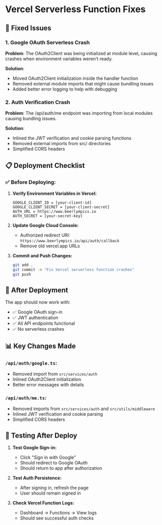 # Vercel Serverless Function Fixes

## 🔧 Fixed Issues

### 1. **Google OAuth Serverless Crash**
**Problem**: The OAuth2Client was being initialized at module level, causing crashes when environment variables weren't ready.

**Solution**: 
- Moved OAuth2Client initialization inside the handler function
- Removed external module imports that might cause bundling issues
- Added better error logging to help with debugging

### 2. **Auth Verification Crash**
**Problem**: The /api/auth/me endpoint was importing from local modules causing bundling issues.

**Solution**:
- Inlined the JWT verification and cookie parsing functions
- Removed external imports from src/ directories
- Simplified CORS headers

## 📋 Deployment Checklist

### ✅ **Before Deploying:**

1. **Verify Environment Variables in Vercel:**
   ```
   GOOGLE_CLIENT_ID = [your-client-id]
   GOOGLE_CLIENT_SECRET = [your-client-secret]
   AUTH_URL = https://www.beerlympics.io
   AUTH_SECRET = [your-secret-key]
   ```

2. **Update Google Cloud Console:**
   - Authorized redirect URI: `https://www.beerlympics.io/api/auth/callback`
   - Remove old vercel.app URLs

3. **Commit and Push Changes:**
   ```bash
   git add .
   git commit -m "Fix Vercel serverless function crashes"
   git push
   ```

## 🚀 After Deployment

The app should now work with:
- ✅ Google OAuth sign-in
- ✅ JWT authentication
- ✅ All API endpoints functional
- ✅ No serverless crashes

## 📊 Key Changes Made

### `/api/auth/google.ts`:
- Removed import from `src/services/auth`
- Inlined OAuth2Client initialization
- Better error messages with details

### `/api/auth/me.ts`:
- Removed imports from `src/services/auth` and `src/utils/middleware`
- Inlined JWT verification and cookie parsing
- Simplified CORS headers

## 🎯 Testing After Deploy

1. **Test Google Sign-in:**
   - Click "Sign in with Google"
   - Should redirect to Google OAuth
   - Should return to app after authorization

2. **Test Auth Persistence:**
   - After signing in, refresh the page
   - User should remain signed in

3. **Check Vercel Function Logs:**
   - Dashboard → Functions → View logs
   - Should see successful auth checks